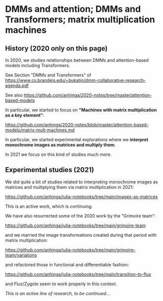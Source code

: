 # DMMs and attention; DMMs and Transformers; matrix multiplication machines

## History (2020 only on this page)

In 2020, we studies relationships between DMMs and attention-based models including Transformers.

See Section "DMMs and Transformers" of https://www.cs.brandeis.edu/~bukatin/dmm-collaborative-research-agenda.pdf

See also https://github.com/anhinga/2020-notes/tree/master/attention-based-models

In particular, we started to focus on **"Machines with matrix multiplication as a key element"**:

https://github.com/anhinga/2020-notes/blob/master/attention-based-models/matrix-mult-machines.md

In particular, we started experimental explorations where we **interpret monochrome images as matrices and multiply them**.

In 2021 we focus on this kind of studies much more.

## Experimental studies (2021)

We did quite a bit of studies related to interpreting monochrome images as matrices and multiplying them via matrix multiplication in 2021:

https://github.com/anhinga/julia-notebooks/tree/main/images-as-matrices

This is an active work, which is continuing.

We have also resurrected some of the 2020 work by the "Grimoire team":

https://github.com/anhinga/julia-notebooks/tree/main/grimoire-team

and we married the image transformations created during that period
with matrix multiplication: 

https://github.com/anhinga/julia-notebooks/tree/main/grimoire-team/variations

and refactored those in functional and differentiable fashion:

https://github.com/anhinga/julia-notebooks/tree/main/transition-to-flux

and Fluz/Zygote seem to work properly in this context.

_This is an active line of research, to be continued..._
